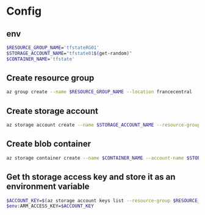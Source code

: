 <h1>Config</h1>

## env
```sh
$RESOURCE_GROUP_NAME='tfstateRG01'
$STORAGE_ACCOUNT_NAME="tfstate01$(get-random)"
$CONTAINER_NAME='tfstate'
```

## Create resource group
```sh
az group create --name $RESOURCE_GROUP_NAME --location francecentral
``` 

## Create storage account
```sh
az storage account create --name $STORAGE_ACCOUNT_NAME --resource-group $RESOURCE_GROUP_NAME --sku Standard_LRS --encryption-services blob
``` 

## Create blob container
```sh
az storage container create --name $CONTAINER_NAME --account-name $STORAGE_ACCOUNT_NAME
``` 

## Get th storage access key and store it as an environment variable
```sh
$ACCOUNT_KEY=$(az storage account keys list --resource-group $RESOURCE_GROUP_NAME  --account-name $STORAGE_ACCOUNT_NAME --query '[0].value' -o tsv)
$env:ARM_ACCESS_KEY=$ACCOUNT_KEY
```